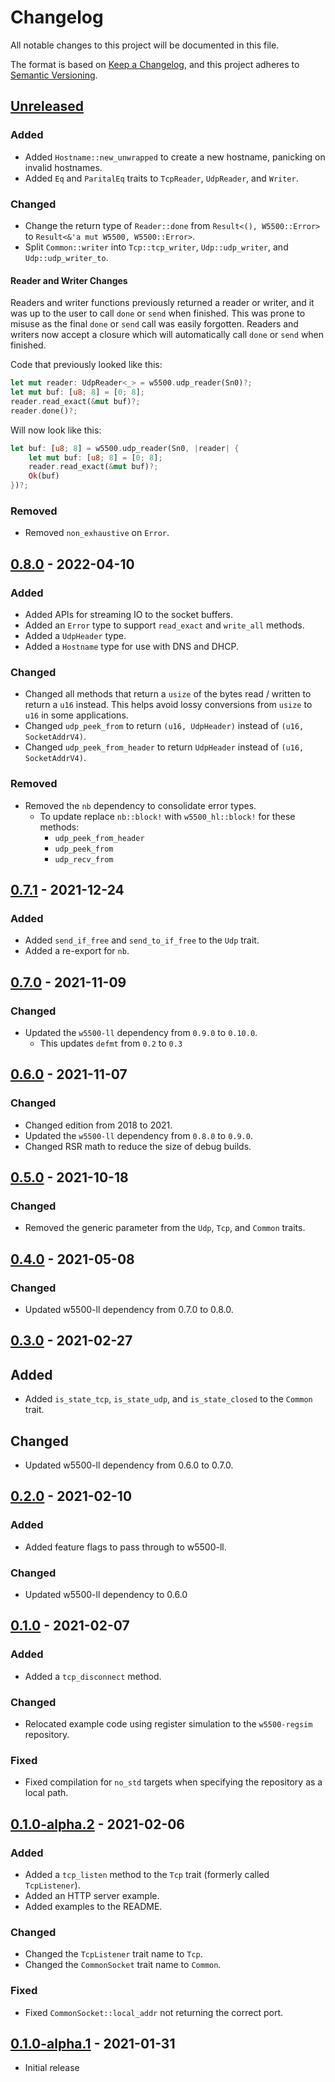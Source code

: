 # Changelog
All notable changes to this project will be documented in this file.

The format is based on [Keep a Changelog](https://keepachangelog.com/en/1.0.0/),
and this project adheres to [Semantic Versioning](https://semver.org/spec/v2.0.0.html).

## [Unreleased]
### Added
- Added `Hostname::new_unwrapped` to create a new hostname, panicking on invalid hostnames.
- Added `Eq` and `ParitalEq` traits to `TcpReader`, `UdpReader`, and `Writer`.

### Changed
- Change the return type of `Reader::done` from `Result<(), W5500::Error>` to `Result<&'a mut W5500, W5500::Error>`.
- Split `Common::writer` into `Tcp::tcp_writer`, `Udp::udp_writer`, and `Udp::udp_writer_to`.

#### Reader and Writer Changes

Readers and writer functions previously returned a reader or writer, and it was up to the user to call `done` or `send` when finished.  This was prone to misuse as the final `done` or `send` call was easily forgotten.  Readers and writers now accept a closure which will automatically call `done` or `send` when finished.

Code that previously looked like this:

```rs
let mut reader: UdpReader<_> = w5500.udp_reader(Sn0)?;
let mut buf: [u8; 8] = [0; 8];
reader.read_exact(&mut buf)?;
reader.done()?;
```

Will now look like this:

```rs
let buf: [u8; 8] = w5500.udp_reader(Sn0, |reader| {
    let mut buf: [u8; 8] = [0; 8];
    reader.read_exact(&mut buf)?;
    Ok(buf)
})?;
```

### Removed
- Removed `non_exhaustive` on `Error`.

## [0.8.0] - 2022-04-10
### Added
- Added APIs for streaming IO to the socket buffers.
- Added an `Error` type to support `read_exact` and `write_all` methods.
- Added a `UdpHeader` type.
- Added a `Hostname` type for use with DNS and DHCP.

### Changed
- Changed all methods that return a `usize` of the bytes read / written to return a `u16` instead.  This helps avoid lossy conversions from `usize` to `u16` in some applications.
- Changed `udp_peek_from` to return `(u16, UdpHeader)` instead of `(u16, SocketAddrV4)`.
- Changed `udp_peek_from_header` to return `UdpHeader` instead of `(u16, SocketAddrV4)`.

### Removed
- Removed the `nb` dependency to consolidate error types.
  - To update replace `nb::block!` with `w5500_hl::block!` for these methods:
    - `udp_peek_from_header`
    - `udp_peek_from`
    - `udp_recv_from`

## [0.7.1] - 2021-12-24
### Added
- Added `send_if_free` and `send_to_if_free` to the `Udp` trait.
- Added a re-export for `nb`.

## [0.7.0] - 2021-11-09
### Changed
- Updated the `w5500-ll` dependency from `0.9.0` to `0.10.0`.
  - This updates `defmt` from `0.2` to `0.3`

## [0.6.0] - 2021-11-07
### Changed
- Changed edition from 2018 to 2021.
- Updated the `w5500-ll` dependency from `0.8.0` to `0.9.0`.
- Changed RSR math to reduce the size of debug builds.

## [0.5.0] - 2021-10-18
### Changed
- Removed the generic parameter from the `Udp`, `Tcp`, and `Common` traits.

## [0.4.0] - 2021-05-08
### Changed
- Updated w5500-ll dependency from 0.7.0 to 0.8.0.

## [0.3.0] - 2021-02-27
## Added
- Added `is_state_tcp`, `is_state_udp`, and `is_state_closed` to the `Common` trait.

## Changed
- Updated w5500-ll dependency from 0.6.0 to 0.7.0.

## [0.2.0] - 2021-02-10
### Added
- Added feature flags to pass through to w5500-ll.

### Changed
- Updated w5500-ll dependency to 0.6.0

## [0.1.0] - 2021-02-07
### Added
- Added a `tcp_disconnect` method.

### Changed
- Relocated example code using register simulation to the `w5500-regsim` repository.

### Fixed
- Fixed compilation for `no_std` targets when specifying the repository as a local path.

## [0.1.0-alpha.2] - 2021-02-06
### Added
- Added a `tcp_listen` method to the `Tcp` trait (formerly called `TcpListener`).
- Added an HTTP server example.
- Added examples to the README.

### Changed
- Changed the `TcpListener` trait name to `Tcp`.
- Changed the `CommonSocket` trait name to `Common`.

### Fixed
- Fixed `CommonSocket::local_addr` not returning the correct port.

## [0.1.0-alpha.1] - 2021-01-31
- Initial release

[Unreleased]: https://github.com/newAM/w5500-rs/compare/hl%2Fv0.8.0...HEAD
[0.8.0]: https://github.com/newAM/w5500-rs/compare/hl%2Fv0.7.1...hl%2Fv0.8.0
[0.7.1]: https://github.com/newAM/w5500-rs/compare/hl%2Fv0.7.0...hl%2Fv0.7.1
[0.7.0]: https://github.com/newAM/w5500-rs/compare/hl%2Fv0.6.0...hl%2Fv0.7.0
[0.6.0]: https://github.com/newAM/w5500-rs/compare/hl%2Fv0.5.0...hl%2Fv0.6.0
[0.5.0]: https://github.com/newAM/w5500-rs/compare/hl%2Fv0.4.0...hl%2Fv0.5.0
[0.4.0]: https://github.com/newAM/w5500-rs/compare/hl%2Fv0.3.0...hl%2Fv0.4.0
[0.3.0]: https://github.com/newAM/w5500-rs/compare/hl%2Fv0.2.0...hl%2Fv0.3.0
[0.2.0]: https://github.com/newAM/w5500-rs/compare/hl%2Fv0.1.0...hl%2Fv0.2.0
[0.1.0]: https://github.com/newAM/w5500-rs/compare/hl%2Fv0.1.0-alpha.2...hl%2Fv0.1.0
[0.1.0-alpha.2]: https://github.com/newAM/w5500-rs/compare/hl%2Fv0.1.0-alpha.1...hl%2Fv0.1.0-alpha.2
[0.1.0-alpha.1]: https://github.com/newAM/w5500-rs/releases/tag/hl%2Fv0.1.0-alpha.1

